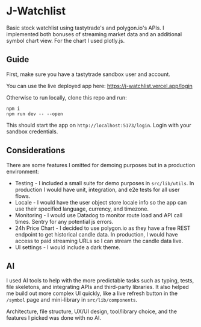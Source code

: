 # J-Watchlist

Basic stock watchlist using tastytrade's and polygon.io's APIs. I implemented both bonuses of streaming market data and an additional symbol chart view. For the chart I used plotly.js.

## Guide
First, make sure you have a tastytrade sandbox user and account.

You can use the live deployed app here: https://j-watchlist.vercel.app/login

Otherwise to run locally, clone this repo and run:
```
npm i
npm run dev -- --open
```

This should start the app on `http://localhost:5173/login`. Login with your sandbox credentials.

## Considerations

There are some features I omitted for demoing purposes but in a production environment:

- Testing - I included a small suite for demo purposes in `src/lib/utils`. In production I would have unit, integration, and e2e tests for all user flows.
- Locale - I would have the user object store locale info so the app can use their specified language, currency, and timezone.
- Monitoring - I would use Datadog to monitor route load and API call times. Sentry for any potential js errors.
- 24h Price Chart - I decided to use polygon.io as they have a free REST endpoint to get historical candle data. In production, I would have access to paid streaming URLs so I can stream the candle data live.
- UI settings  - I would include a dark theme. 

## AI

I used AI tools to help with the more predictable tasks such as typing, tests, file skeletons, and integrating APIs and third-party libraries. It also helped me build out more complex UI quickly, like a live refresh button in the `/symbol` page and mini-library in `src/lib/components`.

Architecture, file structure, UX/UI design, tool/library choice, and the features I picked was done with no AI.

